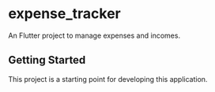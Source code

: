 # expense_tracker

An Flutter project to manage expenses and incomes.

## Getting Started

This project is a starting point for developing this application.

